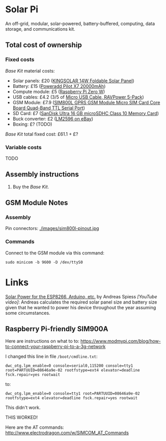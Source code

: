 # Solar Pi

An off-grid, modular, solar-powered, battery-buffered, computing, data storage, and communications kit.


## Total cost of ownership


### Fixed costs

_Base Kit_ material costs:

- Solar panels: £20 ([KINGSOLAR 14W Foldable Solar Panel](https://www.amazon.co.uk/KINGSOLAR-Foldable-Certification-Intelligent-Stabilization/dp/B01A6X4MJA/ref=sr_1_1?ie=UTF8&qid=1489841488&sr=8-1&keywords=kingsolar+14w))
- Battery: £15 ([Poweradd Pilot X7 20000mAh](https://www.amazon.co.uk/Poweradd-Pilot-X7-Universal-Red-Black/dp/B00XVTJKCQ/ref=sr_1_2?ie=UTF8&qid=1489841563&sr=8-2&keywords=poweradd+portable+charger))
- Compute module: £5 ([Raspberry Pi Zero W](https://thepihut.com/products/raspberry-pi-zero?variant=14062715972))
- USB cables: £4.2 (3/5 of [Micro USB Cable, RAVPower 5-Pack](https://www.amazon.co.uk/gp/product/B00YAF14QK/ref=oh_aui_detailpage_o01_s00?ie=UTF8&psc=1))
- GSM Module: £7.9 ([SIM800L GPRS GSM Module Micro SIM Card Core Board Quad-Band TTL Serial Port](http://www.ebay.co.uk/itm/162017759834?_trksid=p2060353.m2749.l2649&ssPageName=STRK%3AMEBIDX%3AIT))
- SD Card: £7 ([SanDisk Ultra 16 GB microSDHC Class 10 Memory Card](https://www.amazon.co.uk/d/Memory-Cards/SanDisk-Ultra-16-GB-microSDHC-Class-Mbps/B010NE3U2M/ref=sr_1_4?s=electronics-accessories&rps=1&ie=UTF8&qid=1489843042&sr=1-4&keywords=micro+sd+card))
- Buck converter: £2 ([LM2596 on eBay](http://www.ebay.co.uk/itm/162289623433))
- Boxing: £? (TODO)

_Base Kit_ total fixed cost: £61.1 + £?


### Variable costs

TODO


## Assembly instructions

1. Buy the _Base Kit_.


## GSM Module Notes

### Assembly

Pin connectors: [./images/sim800l-pinout.jpg](./images/sim800l-pinout.jpg)

### Commands

Connect to the GSM module via this command:

```
sudo minicom -b 9600 -D /dev/ttyS0
```


# Links

[Solar Power for the ESP8266, Arduino, etc.](https://www.youtube.com/watch?v=WdP4nVQX-j0) by Andreas Spiess _[YouTube video]_: Andreas calculates the required solar panel size and battery size given that he wanted to power his device throughout the year assuming some circumstances.


## Raspberry Pi-friendly SIM900A

Here are instructions on what to to: https://www.modmypi.com/blog/how-to-connect-your-raspberry-pi-to-a-3g-network

I changed this line in file `/boot/cmdline.txt`:

```
dwc_otg.lpm_enable=0 console=serial0,115200 console=tty1 root=PARTUUID=08646a9e-02 rootfstype=ext4 elevator=deadline fsck.repair=yes rootwait
```

to:

```
dwc_otg.lpm_enable=0 console=tty1 root=PARTUUID=08646a9e-02 rootfstype=ext4 elevator=deadline fsck.repair=yes rootwait
```

This didn't work.


THIS WORKED!

Here are the AT commands: http://www.electrodragon.com/w/SIMCOM_AT_Commands